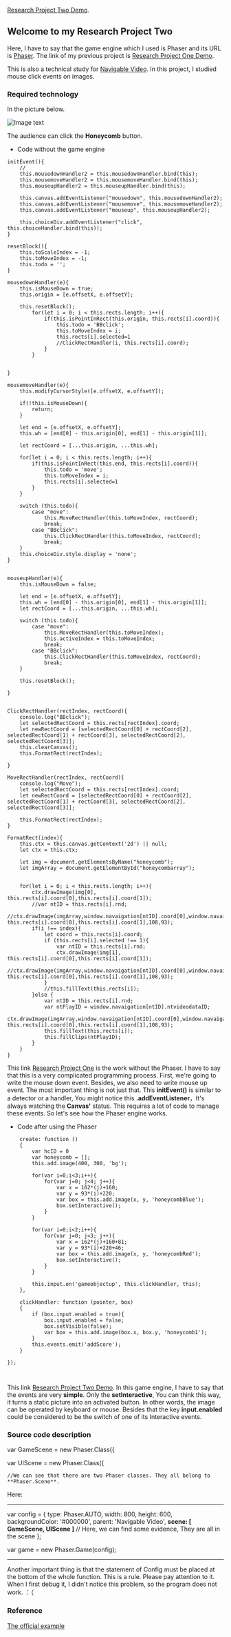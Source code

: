 [Research Project Two Demo](http://www.06-90.com/projects/p2/index.html). 



## Welcome to my Research Project Two

Here, I have to say that the game engine which I used is Phaser and its URL is [Phaser](http://phaser.io/). The link of my previous project is [Research Project One Demo](https://github.com/ChenLyu01/Research-Project-1).

This is also a technical study for [Navigable Video](http://www.06-90.com/final/finalprojectChenLyu.html). In this project, I studied mouse click events on images.

### Required technology

In the picture below.

![Image text](https://github.com/ChenLyu01/Research-Project-2/blob/master/image/image1.png) 

The audience can click the **Honeycomb** button.





- Code without the game engine

```
initEvent(){
	// 
	this.mousedownHandler2 = this.mousedownHandler.bind(this);
	this.mousemoveHandler2 = this.mousemoveHandler.bind(this);
	this.mouseupHandler2 = this.mouseupHandler.bind(this);
	
	this.canvas.addEventListener("mousedown", this.mousedownHandler2);
	this.canvas.addEventListener("mousemove", this.mousemoveHandler2);
	this.canvas.addEventListener("mouseup", this.mouseupHandler2);
	
	this.choiceDiv.addEventListener("click", this.choiceHandler.bind(this));
}
	
resetBlock(){
	this.toScaleIndex = -1;
	this.toMoveIndex = -1;
	this.todo = '';
}
	
mousedownHandler(e){
	this.isMouseDown = true;
	this.origin = [e.offsetX, e.offsetY];
	
	this.resetBlock();
		for(let i = 0; i < this.rects.length; i++){
			if(this.isPointInRect(this.origin, this.rects[i].coord)){
				this.todo = 'BBclick';
				this.toMoveIndex = i;
				this.rects[i].selected=1
				//ClickRectHandler(i, this.rects[i].coord);
			}
		}

	
}
	
mousemoveHandler(e){
	this.modifyCursorStyle([e.offsetX, e.offsetY]);
	
	if(!this.isMouseDown){
		return;
	}
	
	let end = [e.offsetX, e.offsetY];
	this.wh = [end[0] - this.origin[0], end[1] - this.origin[1]];
	
	let rectCoord = [...this.origin, ...this.wh];
	
	for(let i = 0; i < this.rects.length; i++){
		if(this.isPointInRect(this.end, this.rects[i].coord)){
			this.todo = 'move';
			this.toMoveIndex = i;
			this.rects[i].selected=1
		}
	}       
	
	switch (this.todo){
		case "move":
			this.MoveRectHandler(this.toMoveIndex, rectCoord);
			break;
		case "BBclick":
			this.ClickRectHandler(this.toMoveIndex, rectCoord);
			break;              
	}
	this.choiceDiv.style.display = 'none';
}
	

mouseupHandler(e){
	this.isMouseDown = false;
	
	let end = [e.offsetX, e.offsetY];
	this.wh = [end[0] - this.origin[0], end[1] - this.origin[1]];
	let rectCoord = [...this.origin, ...this.wh];

	switch (this.todo){
		case "move":
			this.MoveRectHandler(this.toMoveIndex);
			this.activeIndex = this.toMoveIndex;
			break;
		case "BBclick":
			this.ClickRectHandler(this.toMoveIndex, rectCoord);
			break;   
	}
	
	this.resetBlock();

}
	
	
ClickRectHandler(rectIndex, rectCoord){
	console.log("BBclick");
	let selectedRectCoord = this.rects[rectIndex].coord;
	let newRectCoord = [selectedRectCoord[0] + rectCoord[2], selectedRectCoord[1] + rectCoord[3], selectedRectCoord[2], selectedRectCoord[3]];
	this.clearCanvas();
	this.FormatRect(rectIndex);

}
	
MoveRectHandler(rectIndex, rectCoord){
	console.log("Move");
	let selectedRectCoord = this.rects[rectIndex].coord;
	let newRectCoord = [selectedRectCoord[0] + rectCoord[2], selectedRectCoord[1] + rectCoord[3], selectedRectCoord[2], selectedRectCoord[3]];
	
	this.FormatRect(rectIndex);
}   
	
FormatRect(index){
	this.ctx = this.canvas.getContext('2d') || null;
	let ctx = this.ctx;

	let img = document.getElementsByName("honeycomb");
	let imgArray = document.getElementById("honeycombarray");

	
	for(let i = 0; i < this.rects.length; i++){
		ctx.drawImage(img[0], this.rects[i].coord[0],this.rects[i].coord[1]);
		//var ntID = this.rects[i].rnd;
		//ctx.drawImage(imgArray,window.navaigation[ntID].coord[0],window.navaigation[ntID].coord[1],108,93, this.rects[i].coord[0],this.rects[i].coord[1],108,93);
		if(i !== index){
			let coord = this.rects[i].coord;
			if (this.rects[i].selected !== 1){
				var ntID = this.rects[i].rnd;
				ctx.drawImage(img[1], this.rects[i].coord[0],this.rects[i].coord[1]);
				//ctx.drawImage(imgArray,window.navaigation[ntID].coord[0],window.navaigation[ntID].coord[1],108,93, this.rects[i].coord[0],this.rects[i].coord[1],108,93);
			}
			//this.fillText(this.rects[i]);
		}else {
			var ntID = this.rects[i].rnd;
			var ntPlayID = window.navaigation[ntID].ntvideodataID;
			ctx.drawImage(imgArray,window.navaigation[ntID].coord[0],window.navaigation[ntID].coord[1],108,93, this.rects[i].coord[0],this.rects[i].coord[1],108,93);
			this.fillText(this.rects[i]);
			this.fillClips(ntPlayID);
		}
	}
}

```
This link [Research Project One](http://www.06-90.com/projects/p1/index.html) is the work without the Phaser. I have to say that this is a very complicated programming process. First, we're going to write the mouse down event. Besides, we also need to write mouse up event. The most important thing is not just that. This **initEvent()** is similar to a detector or a handler, You might notice this **.addEventListener**，It's always watching the **Canvas'** status. This requires a lot of code to manage these events. So let's see how the Phaser engine works.









- Code after using the Phaser

```
	create: function ()
	{
		var hcID = 0
		var honeycomb = [];
		this.add.image(400, 300, 'bg');

		for(var i=0;i<3;i++){
			for(var j=0; j<4; j++){			
				var x = 162*(j)+160;
				var y = 93*(i)+220;
				var box = this.add.image(x, y, 'honeycombBlue');
				box.setInteractive();
			}
		}

		for(var i=0;i<2;i++){
			for(var j=0; j<3; j++){			
				var x = 162*(j)+160+81;
				var y = 93*(i)+220+46;
				var box = this.add.image(x, y, 'honeycombRed');
				box.setInteractive();
			}
		}
		
		this.input.on('gameobjectup', this.clickHandler, this);
	},

	clickHandler: function (pointer, box)
	{
		if (box.input.enabled = true){
			box.input.enabled = false;
			box.setVisible(false);
			var box = this.add.image(box.x, box.y, 'honeycomb1');
		}
		this.events.emit('addScore');
	}
	
});
		
	
```

This link [Research Project Two Demo](http://www.06-90.com/projects/p2/index.html). In this game engine, I have to say that the events are very **simple**. Only the **setInteractive**, You can think this way, it turns a static picture into an activated button. In other words, the image can be operated by keyboard or mouse. Besides that the key **input.enabled** could be considered to be the switch of one of its Interactive events.




### Source code description

var GameScene = new Phaser.Class({
	
var UIScene = new Phaser.Class({
	
	//We can see that there are two Phaser classes. They all belong to **Phaser.Scene**.
	
Here:

********************************************************
var config = {
	type: Phaser.AUTO,
	width: 800,
	height: 600,
	backgroundColor: '#000000',
	parent: 'Navigable Video',
	**scene: [ GameScene, UIScene ]** //  Here, we can find some evidence, They are all in the scene
};

var game = new Phaser.Game(config);	
********************************************************	

Another important thing is that the statement of Config must be placed at the bottom of the whole function. This is a rule. Please pay attention to it. When I first debug it, I didn't notice this problem, so the program does not work.   ：（


### Reference
[The official example](https://labs.phaser.io/edit.html?src=src\scenes\ui%20scene.js) 

